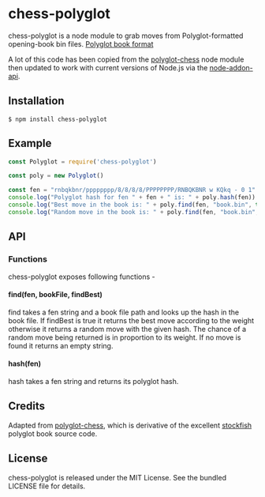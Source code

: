 chess-polyglot
==============
chess-polyglot is a node module to grab moves from Polyglot-formatted
opening-book bin files.
[Polyglot book format](http://hgm.nubati.net/book_format.html)

A lot of this code has been copied from the [polyglot-chess](https://github.com/imor/polyglot/issues)
node module then updated to work with current versions of Node.js via
the [node-addon-api](https://github.com/nodejs/node-addon-api).

## Installation
    $ npm install chess-polyglot

## Example
```js
const Polyglot = require('chess-polyglot')

const poly = new Polyglot()

const fen = "rnbqkbnr/pppppppp/8/8/8/8/PPPPPPPP/RNBQKBNR w KQkq - 0 1"
console.log("Polyglot hash for fen " + fen + " is: " + poly.hash(fen))
console.log("Best move in the book is: " + poly.find(fen, "book.bin", true))
console.log("Random move in the book is: " + poly.find(fen, "book.bin", false))
```

## API

### Functions
chess-polyglot exposes following functions -

#### find(fen, bookFile, findBest)
find takes a fen string and a book file path and looks up the hash in the book
file. If findBest is true it returns the best move according to the weight
otherwise it returns a random move with the given hash. The chance of a random
move being returned is in proportion to its weight. If no move is found it
returns an empty string.

#### hash(fen)
hash takes a fen string and returns its polyglot hash.

## Credits
Adapted from [polyglot-chess](https://github.com/imor/polyglot),
which is derivative of the excellent [stockfish](https://github.com/mcostalba/Stockfish)
polyglot book source code.

## License
chess-polyglot is released under the MIT License. See the bundled LICENSE file for
details.
